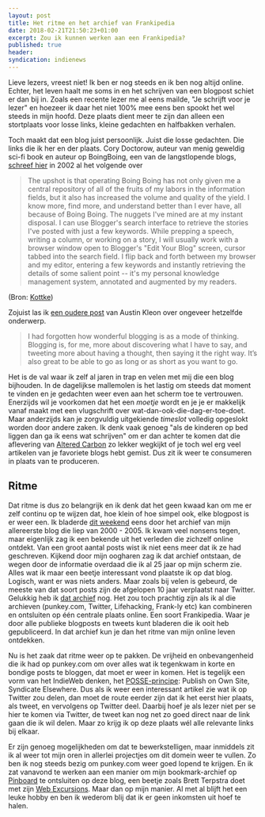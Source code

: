 ```yaml
---
layout: post
title: Het ritme en het archief van Frankipedia
date: 2018-02-21T21:50:23+01:00
excerpt: Zou ik kunnen werken aan een Frankipedia? 
published: true
header:
syndication: indienews
---
```

Lieve lezers, vreest niet! Ik ben er nog steeds en ik ben nog altijd online. Echter, het leven haalt me soms in en het schrijven van een blogpost schiet er dan bij in. Zoals een recente lezer me al eens mailde, "Je schrijft voor je lezer" en hoezeer ik daar het niet 100% mee eens ben spookt het wel steeds in mijn hoofd. Deze plaats dient meer te zijn dan alleen een stortplaats voor losse links, kleine gedachten en halfbakken verhalen. 

Toch maakt dat een blog juist persoonlijk. Juist die losse gedachten. Die links die ik her en der plaats. Cory Doctorow, auteur van menig geweldig sci-fi book en auteur op BoingBoing, een van de langstlopende blogs, [schreef hier](http://archive.oreilly.com/pub/a/javascript/2002/01/01/cory.html) in 2002 al het volgende over

>The upshot is that operating Boing Boing has not only given me a central repository of all of the fruits of my labors in the information fields, but it also has increased the volume and quality of the yield. I know more, find more, and understand better than I ever have, all because of Boing Boing. 
>The nuggets I've mined are at my instant disposal. I can use Blogger's search interface to retrieve the stories I've posted with just a few keywords. While prepping a speech, writing a column, or working on a story, I will usually work with a browser window open to Blogger's "Edit Your Blog" screen, cursor tabbed into the search field. I flip back and forth between my browser and my editor, entering a few keywords and instantly retrieving the details of some salient point -- it's my personal knowledge management system, annotated and augmented by my readers. 

(Bron: [Kottke](https://kottke.org/18/02/why-do-we-forget-most-of-what-we-read-and-watch))

Zojuist las ik [een oudere post](https://austinkleon.com/2017/11/20/a-few-notes-on-daily-blogging/) van Austin Kleon over ongeveer hetzelfde onderwerp. 
>I had forgotten how wonderful blogging is as a mode of thinking. Blogging is, for me, more about discovering what I have to say, and tweeting more about having a thought, then saying it the right way. It’s also great to be able to go as long or as short as you want to go.

Het is de val waar ik zelf al jaren in trap en velen met mij die een blog bijhouden. In de dagelijkse mallemolen is het lastig om steeds dat moment te vinden en je gedachten weer even aan het scherm toe te vertrouwen. Enerzijds wil je voorkomen dat het een _moetje_ wordt en je je er makkelijk vanaf maakt met een vlugschrift over wat-dan-ook-die-dag-er-toe-doet. Maar anderzijds kan je zorgvuldig uitgekiende _timeslot_ volledig opgeslokt worden door andere zaken. Ik denk vaak genoeg "als de kinderen op bed liggen dan ga ik eens wat schrijven" om er dan achter te komen dat die aflevering van [Altered Carbon](https://en.wikipedia.org/wiki/Altered_Carbon_(TV_series)) zo lekker wegkijkt of je toch wel erg veel artikelen van je favoriete blogs hebt gemist. Dus zit ik weer te consumeren in plaats van te produceren. 

## Ritme

Dat ritme is dus zo belangrijk en ik denk dat het geen kwaad kan om me er zelf continu op te wijzen dat, hoe klein of hoe simpel ook, elke blogpost is er weer een. Ik bladerde [dit weekend](/pivot/) eens door het archief van mijn allereerste blog die liep van 2000 - 2005. Ik kwam veel nonsens tegen, maar eigenlijk zag ik een bekende uit het verleden die zichzelf online ontdekt. Van een groot aantal posts wist ik niet eens meer dat ik ze had geschreven. Kijkend door mijn oogharen zag ik dat archief ontstaan, de wegen door de informatie overdaad die ik al 25 jaar op mijn scherm zie. Alles wat ik maar een beetje interessant vond plaatste ik op dat blog. Logisch, want er was niets anders. Maar zoals bij velen is gebeurd, de meeste van dat soort posts zijn de afgelopen 10 jaar verplaatst naar Twitter. Gelukkig heb ik [dat archief](http://twitter.frankmeeuwsen.com/) nog. Het zou toch prachtig zijn als ik al die archieven (punkey.com, Twitter, Lifehacking, Frank-ly etc) kan combineren en ontsluiten op één centrale plaats online. Een soort Frankipedia. Waar je door alle publieke blogposts en tweets kunt bladeren die ik ooit heb gepubliceerd. In dat archief kun je dan het ritme van mijn online leven ontdekken. 

Nu is het zaak dat ritme weer op te pakken. De vrijheid en onbevangenheid die ik had op punkey.com om over alles wat ik tegenkwam in korte en bondige posts te bloggen, dat moet er weer in komen. Het is tegelijk een vorm van het IndieWeb denken, het [POSSE-principe](/POSSE-en-PESOS/): Publish on Own Site, Syndicate Elsewhere. Dus als ik weer een interessant artikel zie wat ik op Twitter zou delen, dan moet de route eerder zijn dat ik het eerst hier plaats, als tweet, en vervolgens op Twitter deel. Daarbij hoef je als lezer niet per se hier te komen via Twitter, de tweet kan nog net zo goed direct naar de link gaan die ik wil delen. Maar zo krijg ik op deze plaats wél alle relevante links bij elkaar. 

Er zijn genoeg mogelijkheden om dat te bewerkstelligen, maar inmiddels zit ik al weer tot mijn oren in allerlei projectjes om dit domein weer te vullen. Zo ben ik nog steeds bezig om punkey.com weer goed lopend te krijgen. En ik zat vanavond te werken aan een manier om mijn bookmark-archief op [Pinboard](https://pinboard.in/u:frankmeeuwsen/) te ontsluiten op deze blog, een beetje zoals Brett Terpstra doet met zijn [Web Excursions](http://brettterpstra.com/2013/01/15/a-web-excursions-system-for-static-blogs/). Maar dan op mijn manier. Al met al blijft het een leuke hobby en ben ik wederom blij dat ik er geen inkomsten uit hoef te halen. 